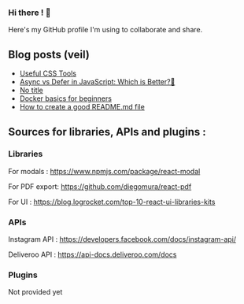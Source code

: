 ### Hi there ! 👋

Here's my GitHub profile I'm using to collaborate and share.

<!--
**AnthonyGodart/AnthonyGodart** is a ✨ _special_ ✨ repository because its `README.md` (this file) appears on your GitHub profile.

Here are some ideas to get you started:

- 🔭 I’m currently working on ...
- 🌱 I’m currently learning ...
- 👯 I’m looking to collaborate on ...
- 🤔 I’m looking for help with ...
- 💬 Ask me about ...
- 📫 How to reach me: ...
- 😄 Pronouns: ...
- ⚡ Fun fact: ...
-->

## Blog posts (veil)
<!-- BLOG-POST-LIST:START -->
- [Useful CSS Tools](https://app.daily.dev/posts/31peSJrjZ?utm_source=rss&utm_medium=bookmarks&utm_campaign=ZQRnnu4Ykw0o4J10m9FWk)
- [Async vs Defer in JavaScript: Which is Better?🤔](https://app.daily.dev/posts/rJWMQPqO5?utm_source=rss&utm_medium=bookmarks&utm_campaign=ZQRnnu4Ykw0o4J10m9FWk)
- [No title](https://app.daily.dev/posts/FrkTldjv9?utm_source=rss&utm_medium=bookmarks&utm_campaign=ZQRnnu4Ykw0o4J10m9FWk)
- [Docker basics for beginners](https://app.daily.dev/posts/vljVQYsYd?utm_source=rss&utm_medium=bookmarks&utm_campaign=ZQRnnu4Ykw0o4J10m9FWk)
- [How to create a good README.md file](https://app.daily.dev/posts/jNkw9iQU0?utm_source=rss&utm_medium=bookmarks&utm_campaign=ZQRnnu4Ykw0o4J10m9FWk)
<!-- BLOG-POST-LIST:END -->

## Sources for libraries, APIs and plugins :
### Libraries
For modals :
https://www.npmjs.com/package/react-modal

For PDF export:
https://github.com/diegomura/react-pdf

For UI :
https://blog.logrocket.com/top-10-react-ui-libraries-kits

### APIs
Instagram API :
https://developers.facebook.com/docs/instagram-api/

Deliveroo API :
https://api-docs.deliveroo.com/docs

### Plugins
Not provided yet
